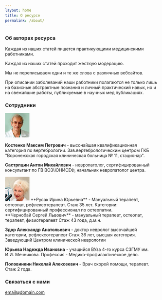 ```yaml
---
layout: home
title: О ресурсе
permalink: /about/
---
```




### Об авторах ресурса

<p class="vaz2">
Каждая из наших статей пишется практикующими медицинскими работниками.
</p>

Каждая из наших статей проходит  жесткую модерацию. 

Мы не переписываем одни и те же слова с различных  вебсайтов.

При описании заболеваний наши работники полагаются не только лишь  на базисные абстрактные познания и личный практический навык, но и на свежайшие работы, публикуемые в научных мед публикациях.

### Сотрудники
<img src="/images/about/kostenko.jpg" alt="Костенко" class="sdb-img">

**Костенко Максим Петрович** - высочайшая квалификационная категория по вертебрологии.
 Зав.вертебрологическим центром ГКБ "Воронежская городская клиническая больница № 11, стационар".
 
**Састрпцин Антон Михайлович** - невропатолог, сертифицированный консультант по ГВ ВОЗ\ЮНИСЕФ, начальник невропатолог  центра.

<div>
<img src="/images/about/rusak.jpg" alt="Костенко" class="sdb-img">
**Русак Ирина Юрьевна** - Мануальный терапевт, остеопат, рефлексотерапевт. Стаж 35 лет. Категории: сертифицированный профессионал по остеопатии. 
</div>
**Чернобай Сергей Львович** - мануальный терапевт, остеопат, терапевт, физиотерапевт
Стаж 43 года, д.м.н.

**Здор Александр Анатольевич** -  доктор невролог высочайшей категории, рефлексотерапевт
Стаж 36 лет, высшая категория. Заведующий Центром клинической неврологии 

**Юрьева Надежда Ивановна** -  учащийся ВУза 4-го курса СЗГМУ им. И.И. Мечникова. Профессия - Медико-профилактическое дело.

**Половинкин Николай Алексеевич** -  Врач скорой помощи, терапевт. Стаж 2 года.

### Связаться с нами

[email@domain.com](mailto:email@domain.com)